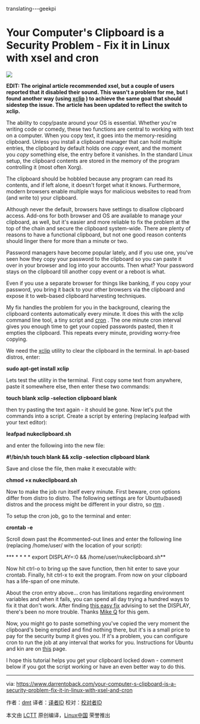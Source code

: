 translating---geekpi

Your Computer's Clipboard is a Security Problem - Fix it in Linux with xsel and cron
============================================================



 ![](https://irp-cdn.multiscreensite.com/58a25abc/dms3rep/multi/desktop/clip2-630x520.png) 


**EDIT: The original article recommended xsel, but a couple of users reported that it disabled their sound. This wasn't a problem for me, but I found another way (using [xclip][1] ) to achieve the same goal that should sidestep the issue. The article has been updated to reflect the switch to xclip.** 

The ability to copy/paste around your OS is essential. Whether you're writing code or comedy, these two functions are central to working with text on a computer. When you copy text, it goes into the memory-residing clipboard. Unless you install a clipboard manager that can hold multiple entries, the clipboard by default holds one _copy_ event, and the moment you _copy_ something else, the entry before it vanishes. In the standard Linux setup, the clipboard contents are stored in the memory of the program controlling it (most often Xorg).

The clipboard should be hobbled because any program can read its contents, and if left alone, it doesn't forget what it knows. Furthermore, modern browsers enable multiple ways for malicious websites to read from (and write to) your clipboard.

Although never the default, browsers have settings to disallow clipboard access. Add-ons for both browser and OS are available to manage your clipboard, as well, but it's easier and more reliable to fix the problem at the top of the chain and secure the clipboard system-wide. There are plenty of reasons to have a functional clipboard, but not one good reason contents should linger there for more than a minute or two.

Password managers have become popular lately, and if you use one, you've seen how they copy your password to the clipboard so you can paste it over in your browser and log into your accounts. Then what? Your password stays on the clipboard till another copy event or a reboot is what.

Even if you use a separate browser for things like banking, if you copy your password, you bring it back to your other browsers via the clipboard and expose it to web-based clipboard harvesting techniques.

My fix handles the problem for you in the background, clearing the clipboard contents automatically every minute. It does this with the xclip command line tool, a tiny script and [cron][2] . The one minute cron interval gives you enough time to get your copied passwords pasted, then it empties the clipboard. This repeats every minute, providing worry-free copying.

We need the [xclip][3] utility to clear the clipboard in the terminal. In apt-based distros, enter:

**sudo apt-get install xclip** 

Lets test the utility in the terminal.  First copy some text from anywhere, paste it somewhere else, then enter these two commands:

**touch blank
xclip -selection clipboard blank** 

then try pasting the text again - it should be gone. Now let's put the commands into a script. Create a script by entering (replacing leafpad with your text editor):

**leafpad nukeclipboard.sh** 

and enter the following into the new file:

**#!/bin/sh
touch blank && xclip -selection clipboard blank** 

Save and close the file, then make it executable with:

**chmod +x nukeclipboard.sh** 

Now to make the job run itself every minute. First beware, cron options differ from distro to distro. The following settings are for Ubuntu(based) distros and the process might be different in your distro, so [rtm][4] .

To setup the cron job, go to the terminal and enter:

**crontab -e** 

Scroll down past the #commented-out lines and enter the following line (replacing /home/user/ with the location of your script):

*** * * * * export DISPLAY=:0 && /home/user/nukeclipboard.sh** 

Now hit ctrl-o to bring up the save function, then hit enter to save your crontab. Finally, hit ctrl-x to exit the program. From now on your clipboard has a life-span of one minute.

About the cron entry above... cron has limitations regarding environment variables and when it fails, you can spend all day trying a hundred ways to fix it that don't work. After finding [this easy fix][5] advising to set the DISPLAY, there's been no more trouble. Thanks [Mike Q][6] for this gem.

Now, you might go to paste something you've copied the very moment the clipboard's being emptied and find nothing there, but it's is a small price to pay for the security bump it gives you. If it's a problem, you can configure cron to run the job at any interval that works for you. Instructions for Ubuntu and kin are on [this][7] page.

I hope this tutorial helps you get your clipboard locked down - comment below if you got the script working or have an even better way to do this.

--------------------------------------------------------------------------------

via: https://www.darrentoback.com/your-computer-s-clipboard-is-a-security-problem-fix-it-in-linux-with-xsel-and-cron

作者：[dmt][a]
译者：[译者ID](https://github.com/译者ID)
校对：[校对者ID](https://github.com/校对者ID)

本文由 [LCTT](https://github.com/LCTT/TranslateProject) 原创编译，[Linux中国](https://linux.cn/) 荣誉推出

[a]:https://www.darrentoback.com/about-me
[1]:https://github.com/astrand/xclip
[2]:https://en.wikipedia.org/wiki/Cron
[3]:https://github.com/astrand/xclip
[4]:https://en.wikipedia.org/wiki/Cron
[5]:https://stackoverflow.com/questions/14296911/when-linux-system-calls-scripts-some-commands-dont-work-cron-if-up-d/24070707#24070707
[6]:https://stackoverflow.com/users/1618630/mike-q
[7]:https://help.ubuntu.com/community/CronHowto
